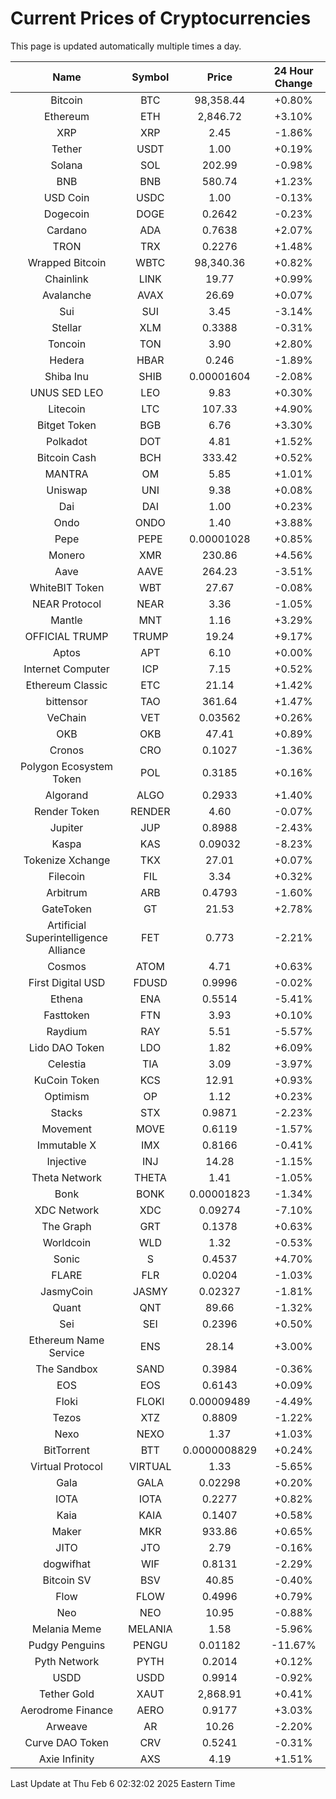 # Current Prices of Cryptocurrencies
This page is updated automatically multiple times a day.

| Name | Symbol | Price | 24 Hour Change |
| :---: |:---:| :---: | :---: |
| Bitcoin | BTC | 98,358.44 | +0.80% |
| Ethereum | ETH | 2,846.72 | +3.10% |
| XRP | XRP | 2.45 | -1.86% |
| Tether | USDT | 1.00 | +0.19% |
| Solana | SOL | 202.99 | -0.98% |
| BNB | BNB | 580.74 | +1.23% |
| USD Coin | USDC | 1.00 | -0.13% |
| Dogecoin | DOGE | 0.2642 | -0.23% |
| Cardano | ADA | 0.7638 | +2.07% |
| TRON | TRX | 0.2276 | +1.48% |
| Wrapped Bitcoin | WBTC | 98,340.36 | +0.82% |
| Chainlink | LINK | 19.77 | +0.99% |
| Avalanche | AVAX | 26.69 | +0.07% |
| Sui | SUI | 3.45 | -3.14% |
| Stellar | XLM | 0.3388 | -0.31% |
| Toncoin | TON | 3.90 | +2.80% |
| Hedera | HBAR | 0.246 | -1.89% |
| Shiba Inu | SHIB | 0.00001604 | -2.08% |
| UNUS SED LEO | LEO | 9.83 | +0.30% |
| Litecoin | LTC | 107.33 | +4.90% |
| Bitget Token | BGB | 6.76 | +3.30% |
| Polkadot | DOT | 4.81 | +1.52% |
| Bitcoin Cash | BCH | 333.42 | +0.52% |
| MANTRA | OM | 5.85 | +1.01% |
| Uniswap | UNI | 9.38 | +0.08% |
| Dai | DAI | 1.00 | +0.23% |
| Ondo | ONDO | 1.40 | +3.88% |
| Pepe | PEPE | 0.00001028 | +0.85% |
| Monero | XMR | 230.86 | +4.56% |
| Aave | AAVE | 264.23 | -3.51% |
| WhiteBIT Token | WBT | 27.67 | -0.08% |
| NEAR Protocol | NEAR | 3.36 | -1.05% |
| Mantle | MNT | 1.16 | +3.29% |
| OFFICIAL TRUMP | TRUMP | 19.24 | +9.17% |
| Aptos | APT | 6.10 | +0.00% |
| Internet Computer | ICP | 7.15 | +0.52% |
| Ethereum Classic | ETC | 21.14 | +1.42% |
| bittensor | TAO | 361.64 | +1.47% |
| VeChain | VET | 0.03562 | +0.26% |
| OKB | OKB | 47.41 | +0.89% |
| Cronos | CRO | 0.1027 | -1.36% |
| Polygon Ecosystem Token | POL | 0.3185 | +0.16% |
| Algorand | ALGO | 0.2933 | +1.40% |
| Render Token | RENDER | 4.60 | -0.07% |
| Jupiter | JUP | 0.8988 | -2.43% |
| Kaspa | KAS | 0.09032 | -8.23% |
| Tokenize Xchange | TKX | 27.01 | +0.07% |
| Filecoin | FIL | 3.34 | +0.32% |
| Arbitrum | ARB | 0.4793 | -1.60% |
| GateToken | GT | 21.53 | +2.78% |
| Artificial Superintelligence Alliance | FET | 0.773 | -2.21% |
| Cosmos | ATOM | 4.71 | +0.63% |
| First Digital USD | FDUSD | 0.9996 | -0.02% |
| Ethena | ENA | 0.5514 | -5.41% |
| Fasttoken | FTN | 3.93 | +0.10% |
| Raydium | RAY | 5.51 | -5.57% |
| Lido DAO Token | LDO | 1.82 | +6.09% |
| Celestia | TIA | 3.09 | -3.97% |
| KuCoin Token | KCS | 12.91 | +0.93% |
| Optimism | OP | 1.12 | +0.23% |
| Stacks | STX | 0.9871 | -2.23% |
| Movement | MOVE | 0.6119 | -1.57% |
| Immutable X | IMX | 0.8166 | -0.41% |
| Injective | INJ | 14.28 | -1.15% |
| Theta Network | THETA | 1.41 | -1.05% |
| Bonk | BONK | 0.00001823 | -1.34% |
| XDC Network | XDC | 0.09274 | -7.10% |
| The Graph | GRT | 0.1378 | +0.63% |
| Worldcoin | WLD | 1.32 | -0.53% |
| Sonic | S | 0.4537 | +4.70% |
| FLARE | FLR | 0.0204 | -1.03% |
| JasmyCoin | JASMY | 0.02327 | -1.81% |
| Quant | QNT | 89.66 | -1.32% |
| Sei | SEI | 0.2396 | +0.50% |
| Ethereum Name Service | ENS | 28.14 | +3.00% |
| The Sandbox | SAND | 0.3984 | -0.36% |
| EOS | EOS | 0.6143 | +0.09% |
| Floki | FLOKI | 0.00009489 | -4.49% |
| Tezos | XTZ | 0.8809 | -1.22% |
| Nexo | NEXO | 1.37 | +1.03% |
| BitTorrent | BTT | 0.0000008829 | +0.24% |
| Virtual Protocol | VIRTUAL | 1.33 | -5.65% |
| Gala | GALA | 0.02298 | +0.20% |
| IOTA | IOTA | 0.2277 | +0.82% |
| Kaia | KAIA | 0.1407 | +0.58% |
| Maker | MKR | 933.86 | +0.65% |
| JITO | JTO | 2.79 | -0.16% |
| dogwifhat | WIF | 0.8131 | -2.29% |
| Bitcoin SV | BSV | 40.85 | -0.40% |
| Flow | FLOW | 0.4996 | +0.79% |
| Neo | NEO | 10.95 | -0.88% |
| Melania Meme | MELANIA | 1.58 | -5.96% |
| Pudgy Penguins | PENGU | 0.01182 | -11.67% |
| Pyth Network | PYTH | 0.2014 | +0.12% |
| USDD | USDD | 0.9914 | -0.92% |
| Tether Gold | XAUT | 2,868.91 | +0.41% |
| Aerodrome Finance | AERO | 0.9177 | +3.03% |
| Arweave | AR | 10.26 | -2.20% |
| Curve DAO Token | CRV | 0.5241 | -0.31% |
| Axie Infinity | AXS | 4.19 | +1.51% |

Last Update at Thu Feb  6 02:32:02 2025 Eastern Time